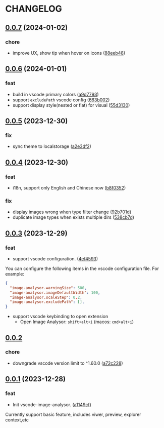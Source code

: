 # CHANGELOG

## [0.0.7](https://github.com/hemengke1997/vscode-image-analysor/compare/v0.0.6...v0.0.7) (2024-01-02)

### chore
* improve UX, show tip when hover on icons ([88eeb48](https://github.com/hemengke1997/vscode-image-analysor/commit/88eeb4830696f754f128179df185f5b18c2e2394))

## [0.0.6](https://github.com/hemengke1997/vscode-image-analysor/compare/v0.0.5...v0.0.6) (2024-01-01)

### feat

* build in vscode primary colors ([a9d7793](https://github.com/hemengke1997/vscode-image-analysor/commit/a9d7793199f267c1e0a463e31a4ba225fa0fb7d6))
* support `excludePath` vscode config ([663b002](https://github.com/hemengke1997/vscode-image-analysor/commit/663b002365f37d9f927496fc5b6ca309a9ef5319))
* support display style(nested or flat) for visual ([55d3130](https://github.com/hemengke1997/vscode-image-analysor/commit/55d3130bdc0010abae3c5c2ac6bb3350f8c41eb4))


## [0.0.5](https://github.com/hemengke1997/vscode-image-analysor/compare/v0.0.4...v0.0.5) (2023-12-30)

### fix

* sync theme to localstorage ([a2e3df2](https://github.com/hemengke1997/vscode-image-analysor/commit/a2e3df2543420eae57e6f92b8b2c022bfc938ec0))


## [0.0.4](https://github.com/hemengke1997/vscode-image-analysor/compare/v0.0.3...v0.0.4) (2023-12-30)

### feat

* i18n, support only English and Chinese now ([b8f0352](https://github.com/hemengke1997/vscode-image-analysor/commit/b8f0352e4f2cca38e24bfcf935863495501d9ff3))

### fix

* display images wrong when type filter change ([92b701d](https://github.com/hemengke1997/vscode-image-analysor/commit/92b701ddb0275154130da94f0c33cce7c19b829d))
* duplicate image types when exists multiple dirs ([538cb7d](https://github.com/hemengke1997/vscode-image-analysor/commit/538cb7d32b7e6314fe3341cc09ea05b68ac2bc60))


## [0.0.3](https://github.com/hemengke1997/vscode-image-analysor/compare/v0.0.2...v0.0.3) (2023-12-29)

### feat

* support vscode configuration. ([4ef4593](https://github.com/hemengke1997/vscode-image-analysor/commit/4ef4593ebfe2e126385a73218c4c98a9afddf08c))

You can configure the following items in the vscode configuration file.
For example:

```json
{
  "image-analysor.warningSize": 500,
  "image-analysor.imageDefaultWidth": 100,
  "image-analysor.scaleStep": 0.2,
  "image-analysor.excludePath": [],
}
```

* support vscode keybinding to open extension
  * Open Image Analysor: `shift+alt+i` (macos: `cmd+alt+i`)

## [0.0.2](https://github.com/hemengke1997/vscode-image-analysor/compare/v0.0.1...v0.0.2) 

### chore

* downgrade vscode version limit to ^1.60.0 ([a72c228](https://github.com/hemengke1997/vscode-image-analysor/commit/a72c22806d74a83e2f7ce48d7d929baf9d2b706e))



## [0.0.1](https://github.com/hemengke1997/vscode-image-analysor/compare/a1149cfd6c6f840896c5a38404d99d52ba3602ba...v0.0.1) (2023-12-28)

### feat

* Init vscode-image-analysor. ([a1149cf](https://github.com/hemengke1997/vscode-image-analysor/commit/a1149cfd6c6f840896c5a38404d99d52ba3602ba))

Currently support basic feature, includes viwer, preview, explorer context,etc
